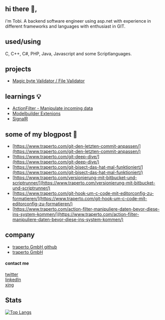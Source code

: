 ## hi there 👋, 
i'm Tobi. A backend software engineer using asp.net with experience in different frameworks and languages with enthusiast in GIT.

## used/using
C, C++, C#, PHP, Java, Javascript and some Scriptlanguages.

## projects 
- [Magic byte Validator / File Validator](https://github.com/neon-JS/MagicBytesValidator)<br>

## learnings 💡
- [ActionFilter - Manipulate incoming data](https://github.com/kryptobi/ActionFilter)<br>
- [Modelbuilder Extenions](https://github.com/kryptobi/ModelBuilderExtensions)<br>
- [SignalR](https://github.com/kryptobi/SignalR)<br>

## some of my blogpost :speech_balloon:
- [https://www.traperto.com/git-den-letzten-commit-anpassen/](https://www.traperto.com/git-den-letzten-commit-anpassen/)<br>
- [https://www.traperto.com/git-deep-dive/](https://www.traperto.com/git-deep-dive/)<br>
- [https://www.traperto.com/git-bisect-das-hat-mal-funktioniert/](https://www.traperto.com/git-bisect-das-hat-mal-funktioniert/)<br>
- [https://www.traperto.com/versionierung-mit-bitbucket-und-scriptrunner/](https://www.traperto.com/versionierung-mit-bitbucket-und-scriptrunner/)<br>
- [https://www.traperto.com/git-hook-um-c-code-mit-editorconfig-zu-formatieren/](https://www.traperto.com/git-hook-um-c-code-mit-editorconfig-zu-formatieren/)<br>
- [https://www.traperto.com/action-filter-manipuliere-daten-bevor-diese-ins-system-kommen/](https://www.traperto.com/action-filter-manipuliere-daten-bevor-diese-ins-system-kommen/)<br>

## company
- [traperto GmbH github](https://github.com/Traperto) <br>
- [traperto GmbH](https://www.traperto.com/)

#### contact me
[twitter](https://twitter.com/tjnssn)<br>
[linkedIn](https://www.linkedin.com/in/tobias-janssen-72519a16b/)<br>
[xing](https://www.xing.com/profile/Tobias_Janssen16/cv)<br>

## Stats
[![Top Langs](https://github-readme-stats.vercel.app/api/top-langs/?username=kryptobi)](https://github.com/anuraghazra/github-readme-stats)
